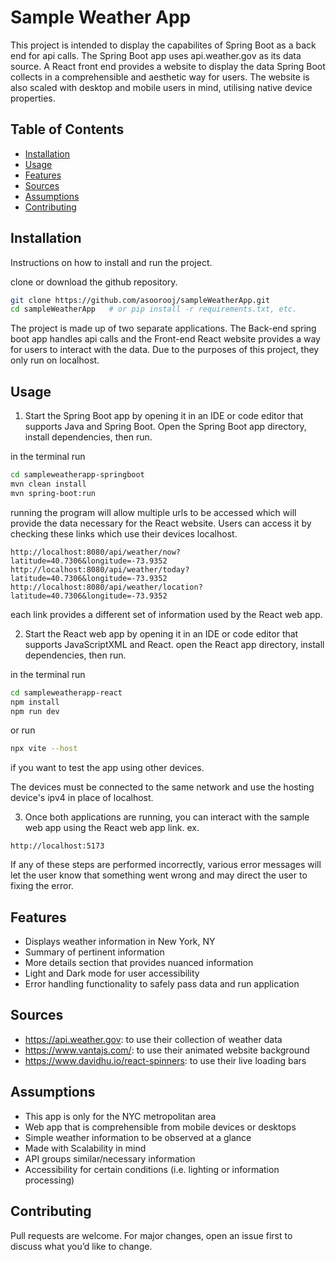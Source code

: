 # Sample Weather App

This project is intended to display the capabilites of Spring Boot as a back end for api calls.
The Spring Boot app uses api.weather.gov as its data source.
A React front end provides a website to display the data Spring Boot collects 
in a comprehensible and aesthetic way for users. The website is also scaled with desktop and 
mobile users in mind, utilising native device properties.

## Table of Contents
- [Installation](#installation)
- [Usage](#usage)
- [Features](#features)
- [Sources](#sources)
- [Assumptions](#assumptions)
- [Contributing](#contributing)

## Installation

Instructions on how to install and run the project.

clone or download the github repository.

```bash
git clone https://github.com/asoorooj/sampleWeatherApp.git
cd sampleWeatherApp   # or pip install -r requirements.txt, etc.
```

The project is made up of two separate applications. The Back-end spring boot app handles api calls 
and the Front-end React website provides a way for users to interact with the data. Due to the purposes
of this project, they only run on localhost.

## Usage

1. Start the Spring Boot app by opening it in an IDE or code editor that supports Java and Spring Boot.
Open the Spring Boot app directory, install dependencies, then run.

in the terminal run

```bash
cd sampleweatherapp-springboot
mvn clean install
mvn spring-boot:run
```

running the program will allow multiple urls to be accessed which will provide the data necessary for the React website.
Users can access it by checking these links which use their devices localhost.

```aiignore
http://localhost:8080/api/weather/now?latitude=40.7306&longitude=-73.9352
http://localhost:8080/api/weather/today?latitude=40.7306&longitude=-73.9352
http://localhost:8080/api/weather/location?latitude=40.7306&longitude=-73.9352
```

each link provides a different set of information used by the React web app.

2. Start the React web app by opening it in an IDE or code editor that supports JavaScriptXML and React.
open the React app directory, install dependencies, then run.

in the terminal run

```bash
cd sampleweatherapp-react
npm install
npm run dev
```

or run
```bash
npx vite --host
```
if you want to test the app using other devices.

The devices must be connected to the same network and use the hosting device's ipv4 in place of localhost.

3. Once both applications are running, you can interact with the sample web app using the React web app link.
ex.
```aiignore
http://localhost:5173
```

If any of these steps are performed incorrectly, various error messages will let the user know that something went wrong
and may direct the user to fixing the error.

## Features

- Displays weather information in New York, NY
- Summary of pertinent information
- More details section that provides nuanced information
- Light and Dark mode for user accessibility
- Error handling functionality to safely pass data and run application

## Sources

- https://api.weather.gov: to use their collection of weather data
- https://www.vantajs.com/: to use their animated website background
- https://www.davidhu.io/react-spinners: to use their live loading bars

## Assumptions

- This app is only for the NYC metropolitan area
- Web app that is comprehensible from mobile devices or desktops
- Simple weather information to be observed at a glance
- Made with Scalability in mind
- API groups similar/necessary information
- Accessibility for certain conditions (i.e. lighting or information processing)

## Contributing

Pull requests are welcome. For major changes, open an issue first to discuss what you’d like to change.

